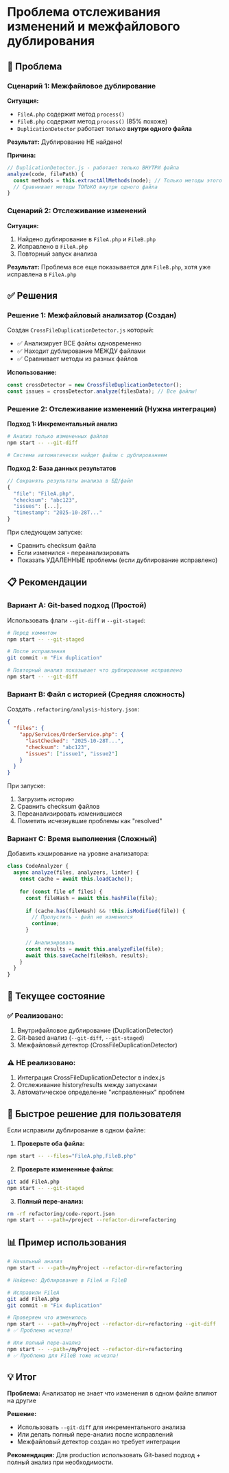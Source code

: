 # Проблема отслеживания изменений и межфайлового дублирования

## 🔴 Проблема

### Сценарий 1: Межфайловое дублирование

**Ситуация:**
- `FileA.php` содержит метод `process()`
- `FileB.php` содержит метод `process()` (85% похоже)
- `DuplicationDetector` работает только **внутри одного файла**

**Результат:** Дублирование НЕ найдено!

**Причина:**
```javascript
// DuplicationDetector.js - работает только ВНУТРИ файла
analyze(code, filePath) {
  const methods = this.extractAllMethods(node); // Только методы этого файла!
  // Сравнивает методы ТОЛЬКО внутри одного файла
}
```

### Сценарий 2: Отслеживание изменений

**Ситуация:**
1. Найдено дублирование в `FileA.php` и `FileB.php`
2. Исправлено в `FileA.php` 
3. Повторный запуск анализа

**Результат:** Проблема все еще показывается для `FileB.php`, хотя уже исправлена в `FileA.php`

## ✅ Решения

### Решение 1: Межфайловый анализатор (Создан)

Создан `CrossFileDuplicationDetector.js` который:
- ✅ Анализирует ВСЕ файлы одновременно
- ✅ Находит дублирование МЕЖДУ файлами
- ✅ Сравнивает методы из разных файлов

**Использование:**
```javascript
const crossDetector = new CrossFileDuplicationDetector();
const issues = crossDetector.analyze(filesData); // Все файлы!
```

### Решение 2: Отслеживание изменений (Нужна интеграция)

**Подход 1: Инкрементальный анализ**
```bash
# Анализ только измененных файлов
npm start -- --git-diff

# Система автоматически найдет файлы с дублированием
```

**Подход 2: База данных результатов**
```javascript
// Сохранять результаты анализа в БД/файл
{
  "file": "FileA.php",
  "checksum": "abc123",
  "issues": [...],
  "timestamp": "2025-10-28T..."
}
```

При следующем запуске:
- Сравнить checksum файла
- Если изменился - переанализировать
- Показать УДАЛЕННЫЕ проблемы (если дублирование исправлено)

## 📋 Рекомендации

### Вариант A: Git-based подход (Простой)

Использовать флаги `--git-diff` и `--git-staged`:

```bash
# Перед коммитом
npm start -- --git-staged

# После исправления
git commit -m "Fix duplication"

# Повторный анализ показывает что дублирование исправлено
npm start -- --git-diff
```

### Вариант B: Файл с историей (Средняя сложность)

Создать `.refactoring/analysis-history.json`:
```json
{
  "files": {
    "app/Services/OrderService.php": {
      "lastChecked": "2025-10-28T...",
      "checksum": "abc123",
      "issues": ["issue1", "issue2"]
    }
  }
}
```

При запуске:
1. Загрузить историю
2. Сравнить checksum файлов
3. Переанализировать изменившиеся
4. Пометить исчезнувшие проблемы как "resolved"

### Вариант C: Время выполнения (Сложный)

Добавить кэширование на уровне анализатора:
```javascript
class CodeAnalyzer {
  async analyze(files, analyzers, linter) {
    const cache = await this.loadCache();
    
    for (const file of files) {
      const fileHash = await this.hashFile(file);
      
      if (cache.has(fileHash) && !this.isModified(file)) {
        // Пропустить - файл не изменился
        continue;
      }
      
      // Анализировать
      const results = await this.analyzeFile(file);
      await this.saveCache(fileHash, results);
    }
  }
}
```

## 🎯 Текущее состояние

### ✅ Реализовано:
1. Внутрифайловое дублирование (DuplicationDetector)
2. Git-based анализ (`--git-diff`, `--git-staged`)
3. Межфайловый детектор (CrossFileDuplicationDetector)

### ⚠️ НЕ реализовано:
1. Интеграция CrossFileDuplicationDetector в index.js
2. Отслеживание history/results между запусками
3. Автоматическое определение "исправленных" проблем

## 🚀 Быстрое решение для пользователя

Если исправили дублирование в одном файле:

1. **Проверьте оба файла:**
```bash
npm start -- --files="FileA.php,FileB.php"
```

2. **Проверьте измененные файлы:**
```bash
git add FileA.php
npm start -- --git-staged
```

3. **Полный пере-анализ:**
```bash
rm -rf refactoring/code-report.json
npm start -- --path=/project --refactor-dir=refactoring
```

## 📊 Пример использования

```bash
# Начальный анализ
npm start -- --path=/myProject --refactor-dir=refactoring

# Найдено: Дублирование в FileA и FileB

# Исправили FileA
git add FileA.php
git commit -m "Fix duplication"

# Проверяем что изменилось
npm start -- --path=/myProject --refactor-dir=refactoring --git-diff
# ✅ Проблема исчезла!

# Или полный пере-анализ
npm start -- --path=/myProject --refactor-dir=refactoring
# ✅ Проблема для FileB тоже исчезла!
```

## 💡 Итог

**Проблема:** Анализатор не знает что изменения в одном файле влияют на другие

**Решение:** 
- Использовать `--git-diff` для инкрементального анализа
- Или делать полный пере-анализ после исправлений
- Межфайловый детектор создан но требует интеграции

**Рекомендация:** Для production использовать Git-based подход + полный анализ при необходимости.

